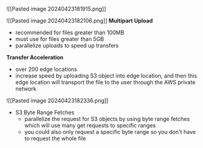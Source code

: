 ![[Pasted image 20240423181915.png]]



![[Pasted image 20240423182106.png]]
**Multipart Upload**
- recommended for files greater than 100MB
- must use for files greater than 5GB
- parallelize uploads to speed up transfers

**Transfer Acceleration**
- over 200 edge locations
- increase speed by uploading S3 object into edge location, and then this edge location will transport the file to the user through the AWS private network

![[Pasted image 20240423182336.png]]
- S3 Byte Range Fetches
	- parallelize the request for S3 objects by using byte range fetches which will use many get requests to specific ranges
	- you could also only request a specific byte range so you don't have to request the whole file